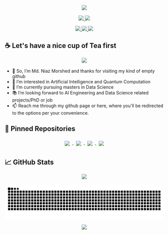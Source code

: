 <p align='center'>
  <a href="https://n1az.github.io">
    <img src="https://capsule-render.vercel.app/api?type=waving&color=auto&height=300&section=header&text=May%20Peace%20Be%20Upon%20You&fontSize=50&animation=fadeIn&fontAlignY=38&desc=Wellcome%20To%20my%20Github%20Profile%20🕹️!&descAlignY=51&descAlign=62"/>
  </a>
</p>

<p align='center'>
  <a href="https://n1az.github.io">
    <img src="https://img.shields.io/badge/MY%20PAGE%20-%23F7DF1E.svg?&style=for-the-badge&&logoColor=white"/>
  </a>
  <a href="#contact">
    <img src="https://img.shields.io/badge/CONNECT%20-%234FC08D.svg?&style=for-the-badge&&logoColor=white"/>
  </a>
</p>
<p align='center'>
    <a href="https://www.linkedin.com/in/n1az/">
    <img height="20" src="https://img.shields.io/badge/linkedin-%230077B5.svg?style=for-the-badge&logo=linkedin&logoColor=white"/>
  </a>
  <a href="https://twitter.com/n1azmorshed">
    <img height="20" src="https://img.shields.io/badge/Twitter-%231DA1F2.svg?style=for-the-badge&logo=Twitter&logoColor=white"/>
  </a>
  <a href="https://www.instagram.com/n1azmorshed/">
    <img height="20" src="https://img.shields.io/badge/Instagram-%23E4405F.svg?style=for-the-badge&logo=Instagram&logoColor=white"/>
  </a>
 </p>
 
 ## ☕ Let's have a nice cup of Tea first
 
 <p align='center'>
    <img src="https://media.giphy.com/media/Gue1HInww5M6Q/giphy.gif"/>
  </a>
 </p>
 
- 👋 So, I’m Md. Niaz Morshed and thanks for visiting my kind of empty github
- 👀 I’m interested in Artificial Intelligence and Quantum Computation
- 🌱 I’m currently pursuing masters in Data Science
- 📚 I’m looking forward to AI Engineering and Data Science related projects/PhD or job
- 📫 Reach me through my github page or here, where you'll be redirected to the options per your convenience.

## 📌 Pinned Repositories
<p align='center'>
  <a href="https://github.com/n1az/dog-vision-ai">
    <img align="center" style="margin:0.5rem" src="https://github-readme-stats.vercel.app/api/pin/?username=n1az&repo=dog-vision-ai&border_color=2e4058&layout=compact&show_icons=true&theme=gruvbox" />
  </a>

  <a href="https://github.com/n1az/ai-survey-analysis">
    <img align="center" style="margin:0.5rem" src="https://github-readme-stats.vercel.app/api/pin/?username=n1az&repo=ai-survey-analysis&border_color=2e4058&layout=compact&show_icons=true&theme=gruvbox" />
  </a>

  <a href="https://github.com/n1az/MedBot">
    <img align="center" style="margin:0.5rem" src="https://github-readme-stats.vercel.app/api/pin/?username=n1az&repo=MedBot&border_color=2e4058&layout=compact&show_icons=true&theme=gruvbox" />
  </a>
  <a href="https://github.com/n1az/DSAI-bootcamp">
    <img align="center" style="margin:0.5rem" src="https://github-readme-stats.vercel.app/api/pin/?username=n1az&repo=DSAI-bootcamp&border_color=2e4058&layout=compact&show_icons=true&theme=gruvbox" />
  </a>
 </p>


## &#x1f4c8; GitHub Stats
<p align='center'>
  <img src="https://github-readme-stats.vercel.app/api/top-langs/?username=n1az&border_color=2e4058&layout=compact&show_icons=true&theme=gruvbox"/>
</p>

![snake gif](https://github.com/n1az/n1az/blob/output/github-contribution-grid-snake-dark.svg)

 <p align='center'>
    <img src="https://media.giphy.com/media/QLgtN0msAekg3x7YTm/giphy.gif"/>
  </a>
 </p>



